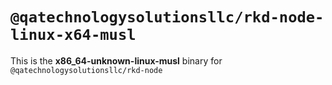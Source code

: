 # `@qatechnologysolutionsllc/rkd-node-linux-x64-musl`

This is the **x86_64-unknown-linux-musl** binary for `@qatechnologysolutionsllc/rkd-node`
